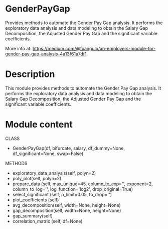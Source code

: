 # GenderPayGap
Provides methods to automate the Gender Pay Gap analysis. It performs the exploratory data analysis and data modeling to obtain the Salary Gap Decomposition, the Adjusted Gender Pay Gap and the significant variable coefficients. 

More info at: https://medium.com/@fxangulo/an-employers-module-for-gender-pay-gap-analysis-4a13f61a7df1

# Description
This module provides methods to automate the Gender Pay Gap analysis. 
It performs the exploratory data analysis and data modeling to obtain the Salary Gap Decomposition, 
the Adjusted Gender Pay Gap and the significant variable coefficients. 
# Module content
CLASS
- GenderPayGap(df, bifurcate, salary, df_dummy=None, df_significant=None, swap=False)

METHODS
- exploratory_data_analysis(self, polyn=2)
- poly_plot(self, polyn=2)
- prepare_data (self, max_unique=45, column_to_exp='', exponent=2, 
   column_to_log='', log_function='log2', drop_original=True)
- select_significant (self, p_limit=0.05, to_drop='')
- plot_coefficients (self)
- avg_decomposition(self, width=None, height=None)
- gap_decomposition(self, width=None, height=None)
- gap_summary(self)
- correlation_matrix (self, df=None)
